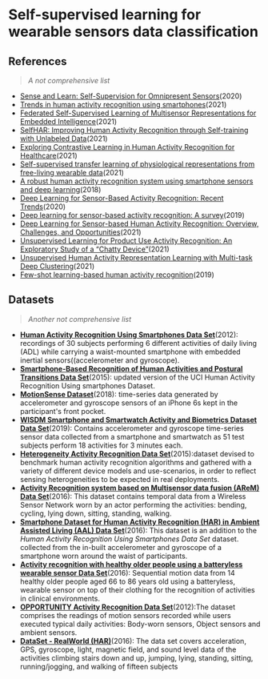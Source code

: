 # Self-supervised learning for wearable sensors data classification

## References
> _A not comprehensive list_

- [Sense and Learn: Self-Supervision for Omnipresent Sensors](https://arxiv.org/pdf/2009.13233v1.pdf)(2020)
- [Trends in human activity recognition using smartphones](https://www.researchgate.net/publication/352949846_Trends_in_human_activity_recognition_using_smartphones)(2021)
- [Federated Self-Supervised Learning of Multisensor Representations for Embedded Intelligence](https://ieeexplore.ieee.org/document/9141293)(2021)
- [SelfHAR: Improving Human Activity Recognition through Self-training with Unlabeled Data](https://dl.acm.org/doi/10.1145/3448112)(2021)
- [Exploring Contrastive Learning in Human Activity Recognition for Healthcare](https://arxiv.org/pdf/2011.11542.pdf)(2021)
- [Self-supervised transfer learning of physiological representations from free-living wearable data](https://dl.acm.org/doi/10.1145/3450439.3451863)(2021)
- [A robust human activity recognition system using smartphone sensors and deep learning](https://www.sciencedirect.com/science/article/abs/pii/S0167739X17317351?via%3Dihub)(2018)
- [Deep Learning for Sensor-Based Activity Recognition: Recent Trends](https://link.springer.com/chapter/10.1007%2F978-3-030-51379-5_9)(2020)
- [Deep learning for sensor-based activity recognition: A survey](https://www.sciencedirect.com/science/article/abs/pii/S016786551830045X?via%3Dihub)(2019)
- [Deep Learning for Sensor-based Human Activity Recognition: Overview, Challenges, and Opportunities](https://dl.acm.org/doi/10.1145/3447744)(2021)
- [Unsupervised Learning for Product Use Activity Recognition: An Exploratory Study of a “Chatty Device”](https://www.mdpi.com/1424-8220/21/15/4991)(2021)
- [Unsupervised Human Activity Representation Learning with Multi-task Deep Clustering](https://dl.acm.org/doi/10.1145/3448074)(2021)
- [Few-shot learning-based human activity recognition](https://www.sciencedirect.com/science/article/abs/pii/S0957417419304786?via%3Dihub)(2019)

## Datasets
> _Another not comprehensive list_

- **[Human Activity Recognition Using Smartphones Data Set](https://archive.ics.uci.edu/ml/datasets/human+activity+recognition+using+smartphones)**(2012): recordings of 30 subjects performing 6 different activities of daily living (ADL) while carrying a waist-mounted smartphone with embedded inertial sensors((accelerometer and gyroscope).
- **[Smartphone-Based Recognition of Human Activities and Postural Transitions Data Set](http://archive.ics.uci.edu/ml/datasets/Smartphone-Based+Recognition+of+Human+Activities+and+Postural+Transitions)**(2015): updated version of the UCI Human Activity Recognition Using smartphones Dataset.
- **[MotionSense Dataset](https://github.com/mmalekzadeh/motion-sense)**(2018): time-series data generated by accelerometer and gyroscope sensors of an iPhone 6s kept in the participant's front pocket.
- **[WISDM Smartphone and Smartwatch Activity and Biometrics Dataset Data Set](https://archive.ics.uci.edu/ml/datasets/WISDM+Smartphone+and+Smartwatch+Activity+and+Biometrics+Dataset+)**(2019): Contains accelerometer and gyroscope time-series sensor data collected from a smartphone and smartwatch as 51 test subjects perform 18 activities for 3 minutes each.
- **[Heterogeneity Activity Recognition Data Set](https://archive.ics.uci.edu/ml/datasets/Heterogeneity+Activity+Recognition)**(2015):dataset devised to benchmark human activity recognition algorithms and gathered with a variety of different device models and use-scenarios, in order to reflect sensing heterogeneities to be expected in real deployments.
- **[Activity Recognition system based on Multisensor data fusion (AReM) Data Set](https://archive.ics.uci.edu/ml/datasets/Activity+Recognition+system+based+on+Multisensor+data+fusion+(AReM))**(2016): This dataset contains temporal data from a Wireless Sensor Network worn by an actor performing the activities: bending, cycling, lying down, sitting, standing, walking.
- **[Smartphone Dataset for Human Activity Recognition (HAR) in Ambient Assisted Living (AAL) Data Set](https://archive.ics.uci.edu/ml/datasets/Smartphone+Dataset+for+Human+Activity+Recognition+%28HAR%29+in+Ambient+Assisted+Living+%28AAL%29)**(2016): This dataset is an addition to the _Human Activity Recognition Using Smartphones Data Set_ dataset.  collected from the in-built accelerometer and gyroscope of a smartphone worn around the waist of participants.
- **[Activity recognition with healthy older people using a batteryless wearable sensor Data Set](https://archive.ics.uci.edu/ml/datasets/Activity+recognition+with+healthy+older+people+using+a+batteryless+wearable+sensor)**(2016): Sequential motion data from 14 healthy older people aged 66 to 86 years old using a batteryless, wearable sensor on top of their clothing for the recognition of activities in clinical environments.
- **[OPPORTUNITY Activity Recognition Data Set](https://archive.ics.uci.edu/ml/datasets/OPPORTUNITY+Activity+Recognition)**(2012):The dataset comprises the readings of motion sensors recorded while users executed typical daily activities: Body-worn sensors, Object sensors and ambient sensors.
- **[DataSet - RealWorld (HAR)](https://sensor.informatik.uni-mannheim.de/#dataset_realworld)**(2016): The data set covers acceleration, GPS, gyroscope, light, magnetic field, and sound level data of the activities climbing stairs down and up, jumping, lying, standing, sitting, running/jogging, and walking of fifteen subjects
